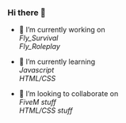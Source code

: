 ### Hi there 👋


- 🔭 I’m currently working on<br>
  *Fly_Survival* <br>
  *Fly_Roleplay* <br>
  
- 🌱 I’m currently learning<br>
  *Javascript* <br>
  *HTML/CSS* <br>
  
- 👯 I’m looking to collaborate on<br>
  *FiveM stuff* <br>
  *HTML/CSS stuff* <br>
